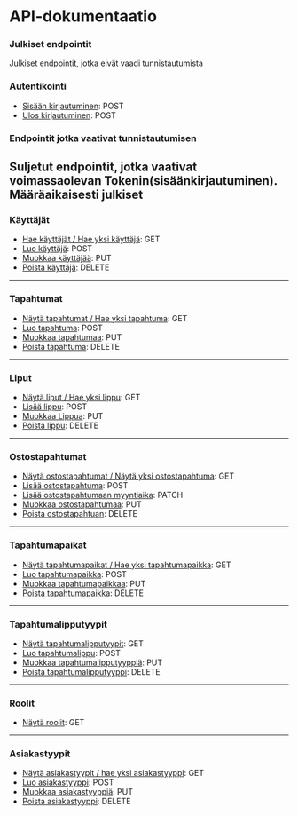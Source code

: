 # API-dokumentaatio

### Julkiset endpointit
Julkiset endpointit, jotka eivät vaadi tunnistautumista

### Autentikointi

- [Sisään kirjautuminen](kayttajat/autentikointi/login.md): POST
- [Ulos kirjautuminen](kayttajat/autentikointi/logout.md): POST

### Endpointit jotka vaativat tunnistautumisen
Suljetut endpointit, jotka vaativat voimassaolevan Tokenin(sisäänkirjautuminen).
Määräaikaisesti julkiset
---
### Käyttäjät
- [Hae käyttäjät / Hae yksi käyttäjä](kayttajat/get.md): GET
- [Luo käyttäjä](kayttajat/add.md): POST
- [Muokkaa käyttäjää](kayttajat/put.md): PUT
- [Poista käyttäjä](kayttajat/delete.md): DELETE
---
### Tapahtumat
- [Näytä tapahtumat / Hae yksi tapahtuma](tapahtumat/get.md): GET
- [Luo tapahtuma](tapahtumat/add.md): POST
- [Muokkaa tapahtumaa](tapahtumat/put.md): PUT
- [Poista tapahtuma](tapahtumat/delete.md): DELETE 
---
### Liput
- [Näytä liput / Hae yksi lippu](liput/get.md): GET
- [Lisää lippu](liput/add.md): POST
- [Muokkaa Lippua](liput/put.md): PUT
- [Poista lippu](liput/delete.md): DELETE
---
### Ostostapahtumat
- [Näytä ostostapahtumat / Näytä yksi ostostapahtuma](ostostapahtumat/get.md): GET
- [Lisää ostostapahtuma](ostostapahtumat/add.md): POST
- [Lisää ostostapahtumaan myyntiaika](ostostapahtumat/patch.md): PATCH
- [Muokkaa ostostapahtumaa](ostostapahtumat/put.md): PUT
- [Poista ostostapahtuan](ostostapahtumat/delete.md): DELETE
---
### Tapahtumapaikat
- [Näytä tapahtumapaikat / Hae yksi tapahtumapaikka](tapahtumapaikat/get.md): GET
- [Luo tapahtumapaikka](tapahtumapaikat/add.md): POST
- [Muokkaa tapahtumapaikkaa](tapahtumapaikat/put.md): PUT
- [Poista tapahtumapaikka](tapahtumapaikat/delete.md): DELETE
---
### Tapahtumalipputyypit
- [Näytä tapahtumalipputyypit](tapahtumalipputyypit/get.md): GET
- [Luo tapahtumalippu](tapahtumalipputyypit/add.md): POST
- [Muokkaa tapahtumalipputyyppiä](tapahtumalipputyypit/put.md): PUT
- [Poista tapahtumalipputyyppi](tapahtumalipputyypit/delete.md): DELETE
---
### Roolit
- [Näytä roolit](roolit/get.md): GET
---
### Asiakastyypit
- [Näytä asiakastyypit / hae yksi asiakastyyppi](asiakastyypit/get.md): GET
- [Luo asiakastyyppi](asiakastyypit/add.md): POST
- [Muokkaa asiakastyyppiä](asiakastyypit/put.md): PUT
- [Poista asiakastyyppi](asiakastyypit/delete.md): DELETE
